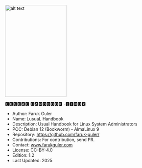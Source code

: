 <img src="https://farukguler.com/assets/img/Linus-Torvalds-2012.jpg" alt="alt text" width="200" height="300">

🅻🆄🆂🆄🅰🅻 🅷🅰🅽🅳🅱🅾🅾🅺 -🅻🅸🅽🆄🆇
- Author: Faruk Guler
- Name: LusuaL Handbook 
- Description: Usual Handbook for Linux System Administrators
- POC: Debian 12 (Bookworm) - AlmaLinux 9
- Repository: https://github.com/faruk-guler/
- Contributions: For contribution, send PR.
- Contact: www.farukguler.com
- License: CC-BY-4.0
- Edition: 1.2
- Last Updated: 2025
